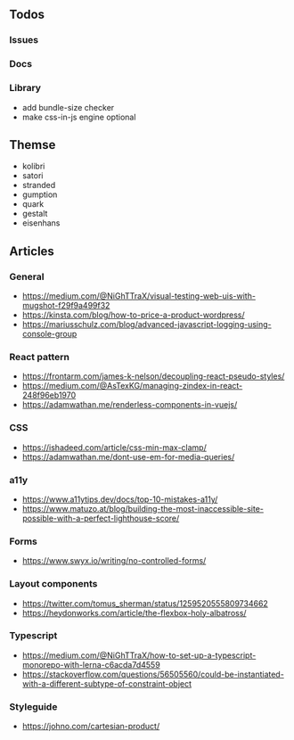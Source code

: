 ## Todos

### Issues

### Docs

### Library

- add bundle-size checker
- make css-in-js engine optional

## Themse

- kolibri
- satori
- stranded
- gumption
- quark
- gestalt
- eisenhans

## Articles

### General

- https://medium.com/@NiGhTTraX/visual-testing-web-uis-with-mugshot-f29f9a499f32
- https://kinsta.com/blog/how-to-price-a-product-wordpress/
- https://mariusschulz.com/blog/advanced-javascript-logging-using-console-group

### React pattern

- https://frontarm.com/james-k-nelson/decoupling-react-pseudo-styles/
- https://medium.com/@AsTexKG/managing-zindex-in-react-248f96eb1970
- https://adamwathan.me/renderless-components-in-vuejs/

### CSS

- https://ishadeed.com/article/css-min-max-clamp/
- https://adamwathan.me/dont-use-em-for-media-queries/

### a11y

- https://www.a11ytips.dev/docs/top-10-mistakes-a11y/
- https://www.matuzo.at/blog/building-the-most-inaccessible-site-possible-with-a-perfect-lighthouse-score/

### Forms

- https://www.swyx.io/writing/no-controlled-forms/

### Layout components

- https://twitter.com/tomus_sherman/status/1259520555809734662
- https://heydonworks.com/article/the-flexbox-holy-albatross/

### Typescript

- https://medium.com/@NiGhTTraX/how-to-set-up-a-typescript-monorepo-with-lerna-c6acda7d4559
- https://stackoverflow.com/questions/56505560/could-be-instantiated-with-a-different-subtype-of-constraint-object

### Styleguide

- https://johno.com/cartesian-product/
